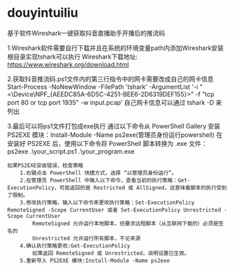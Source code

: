 # douyintuiliu
基于软件Wireshark一键获取抖音直播助手开播后的推流码

1.Wireshark软件需要自行下载并且在系统的环境变量path内添加Wireshark安装根目录实现tshark可以执行
Wireshark下载地址:  https://www.wireshark.org/download.html

2.获取抖音推流码.ps1文件内的第三行指令中的网卡需要改成自己的网卡信息
Start-Process -NoNewWindow -FilePath 'tshark' -ArgumentList '-i "<\Device\NPF_{AEEDC85A-6D5C-4251-BEE6-2D6319DEF155}>" -f "tcp port 80 or tcp port 1935" -w input.pcap'
    自己网卡信息可以通过    tshark -D   来列出

3.最后可以将ps1文件打包成exe执行
    通过以下命令从 PowerShell Gallery 安装 PS2EXE 模块：Install-Module -Name ps2exe(管理员身份运行powershell)
    在安装好 PS2EXE 后，使用以下命令将 PowerShell 脚本转换为 .exe 文件：
        ps2exe .\your_script.ps1 .\your_program.exe
    
    如果PS2EXE安装错误，检查策略
        1.右键点击 PowerShell 快捷方式，选择 “以管理员身份运行”。
        2.在管理员 PowerShell 中输入以下命令，查看当前的执行策略：Get-ExecutionPolicy，可能返回的是 Restricted 或 AllSigned，这意味着脚本的执行受到了限制。
        3.修改执行策略，输入以下命令来更改执行策略：Set-ExecutionPolicy RemoteSigned -Scope CurrentUser 或者 Set-ExecutionPolicy Unrestricted -Scope CurrentUser
            RemoteSigned 允许运行本地脚本，但要求远程脚本（从互联网下载的）必须是签名的
            Unrestricted 允许运行所有脚本，不论来源
        4.确认执行策略更改:Get-ExecutionPolicy
            如果返回 RemoteSigned 或 Unrestricted，说明设置已生效。
        5.重新导入 PS2EXE 模块:Install-Module -Name ps2exe

